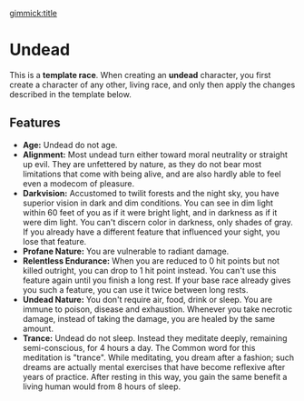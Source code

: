[gimmick:title](Undead)

# Undead

This is a **template race**. When creating an **undead** character, you first create a character of any other, living race, and only then apply the changes described in the template below.

## Features

* **Age:** Undead do not age.
* **Alignment:** Most undead turn either toward moral neutrality or straight up evil. They are unfettered by nature, as they do not bear most limitations that come with being alive, and are also hardly able to feel even a modecom of pleasure.
* **Darkvision:** Accustomed to twilit forests and the night sky, you have superior vision in dark and dim conditions. You can see in dim light within 60 feet of you as if it were bright light, and in darkness as if it were dim light. You can't discern color in darkness, only shades of gray. If you already have a different feature that influenced your sight, you lose that feature.
* **Profane Nature:** You are vulnerable to radiant damage.
* **Relentless Endurance:** When you are reduced to 0 hit points but not killed outright, you can drop to 1 hit point instead. You can't use this feature again until you finish a long rest. If your base race already gives you such a feature, you can use it twice between long rests.
* **Undead Nature:** You don't require air, food, drink or sleep. You are immune to poison, disease and exhaustion. Whenever you take necrotic damage, instead of taking the damage, you are healed by the same amount.
* **Trance:** Undead do not sleep. Instead they meditate deeply, remaining semi-conscious, for 4 hours a day. The Common word for this meditation is "trance". While meditating, you dream after a fashion; such dreams are actually mental exercises that have become reflexive after years of practice. After resting in this way, you gain the same benefit a living human would from 8 hours of sleep.
